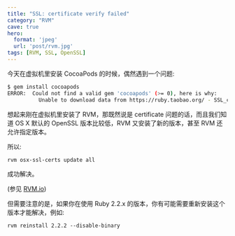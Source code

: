 ```yaml
---
title: "SSL: certificate verify failed"
category: "RVM"
cave: true
hero:
  format: 'jpeg'
  url: 'post/rvm.jpg'
tags: [RVM, SSL, OpenSSL]
---
```

今天在虚拟机里安装 CocoaPods 的时候，偶然遇到一个问题:

```sh
$ gem install cocoapods
ERROR:  Could not find a valid gem 'cocoapods' (>= 0), here is why:
          Unable to download data from https://ruby.taobao.org/ - SSL_connect returned=1 errno=0 state=SSLv3 read server certificate B: certificate verify failed (https://ruby.taobao.org/specs.4.8.gz)
```

想起来刚在虚拟机里安装了 RVM，那既然说是 certificate 问题的话，而且我们知道 OS X 默认的 OpenSSL 版本比较低，RVM 又安装了新的版本，甚至 RVM 还允许指定版本。

所以:

`rvm osx-ssl-certs update all`

成功解决。

(参见 [RVM.io](https://rvm.io/support/fixing-broken-ssl-certificates))

但需要注意的是，如果你在使用 Ruby 2.2.x 的版本，你有可能需要重新安装这个版本才能解决，例如:

`rvm reinstall 2.2.2 --disable-binary`
